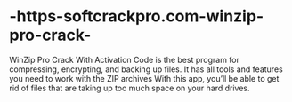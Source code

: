 # -https-softcrackpro.com-winzip-pro-crack-
WinZip Pro Crack With Activation Code is the best program for compressing, encrypting, and backing up files. It has all tools and features you need to work with the ZIP archives With this app, you’ll be able to get rid of files that are taking up too much space on your hard drives. 
